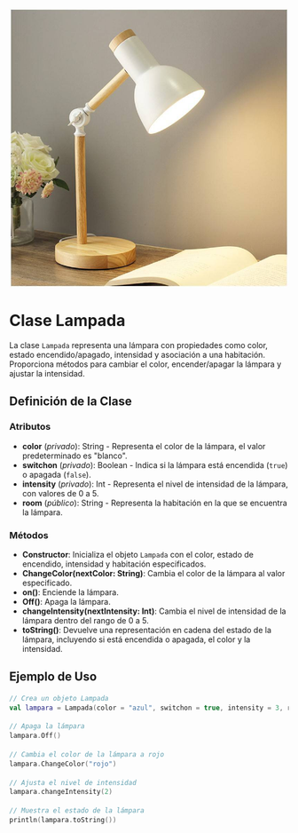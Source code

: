 ![lamp](https://github.com/amindev10/LamparaAliBaba/blob/main/gsc_116924023_1609949_1.jpeg)

# Clase Lampada

La clase `Lampada` representa una lámpara con propiedades como color, estado encendido/apagado, intensidad y asociación a una habitación. Proporciona métodos para cambiar el color, encender/apagar la lámpara y ajustar la intensidad.

## Definición de la Clase

### Atributos

- **color** (*privado*): String - Representa el color de la lámpara, el valor predeterminado es "blanco".
- **switchon** (*privado*): Boolean - Indica si la lámpara está encendida (`true`) o apagada (`false`).
- **intensity** (*privado*): Int - Representa el nivel de intensidad de la lámpara, con valores de 0 a 5.
- **room** (*público*): String - Representa la habitación en la que se encuentra la lámpara.

### Métodos

- **Constructor**: Inicializa el objeto `Lampada` con el color, estado de encendido, intensidad y habitación especificados.
- **ChangeColor(nextColor: String)**: Cambia el color de la lámpara al valor especificado.
- **on()**: Enciende la lámpara.
- **Off()**: Apaga la lámpara.
- **changeIntensity(nextIntensity: Int)**: Cambia el nivel de intensidad de la lámpara dentro del rango de 0 a 5.
- **toString()**: Devuelve una representación en cadena del estado de la lámpara, incluyendo si está encendida o apagada, el color y la intensidad.

## Ejemplo de Uso

```kotlin
// Crea un objeto Lampada
val lampara = Lampada(color = "azul", switchon = true, intensity = 3, room = "Sala de Estar")

// Apaga la lámpara
lampara.Off()

// Cambia el color de la lámpara a rojo
lampara.ChangeColor("rojo")

// Ajusta el nivel de intensidad
lampara.changeIntensity(2)

// Muestra el estado de la lámpara
println(lampara.toString())
